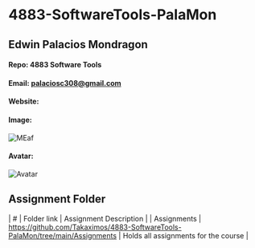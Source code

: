 # 4883-SoftwareTools-PalaMon
## Edwin Palacios Mondragon
#### Repo: 4883 Software Tools
#### Email: palaciosc308@gmail.com
#### Website:
#### Image:
![MEaf](https://i.kym-cdn.com/photos/images/facebook/001/754/950/555)
#### Avatar:
![Avatar](https://www.pennlive.com/resizer/2s9yGlOJZ434P62jhjJw9ngtS8w=/1280x0/smart/advancelocal-adapter-image-uploads.s3.amazonaws.com/image.pennlive.com/home/penn-media/width2048/img/nation-world/photo/monkeyjpg-f0a30582aef21f0b.jpg)
## Assignment Folder
| # | Folder link | Assignment Description  | 
| Assignments | https://github.com/Takaximos/4883-SoftwareTools-PalaMon/tree/main/Assignments | Holds all assignments for the course  |
